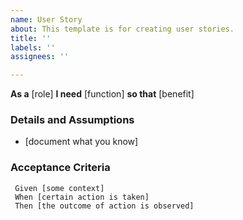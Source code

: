 ```yaml
---
name: User Story
about: This template is for creating user stories.
title: ''
labels: ''
assignees: ''

---
```


**As a** [role]
**I need** [function]
**so that** [benefit]


### Details and Assumptions
* [document what you know]


### Acceptance Criteria

```gherkin
 Given [some context]
 When [certain action is taken]
 Then [the outcome of action is observed]
 ```
